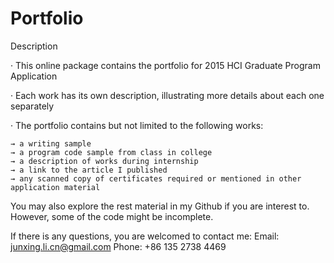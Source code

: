 # Portfolio
Description

· This online package contains the portfolio for 2015 HCI Graduate Program Application

· Each work has its own description, illustrating more details about each one separately

· The portfolio contains but not limited to the following works:

	→ a writing sample
	→ a program code sample from class in college
	→ a description of works during internship
	→ a link to the article I published
	→ any scanned copy of certificates required or mentioned in other application material


You may also explore the rest material in my Github if you are interest to. However, some of the code might be incomplete.

If there is any questions, you are welcomed to contact me:
		Email: junxing.li.cn@gmail.com
		Phone: +86 135 2738 4469
